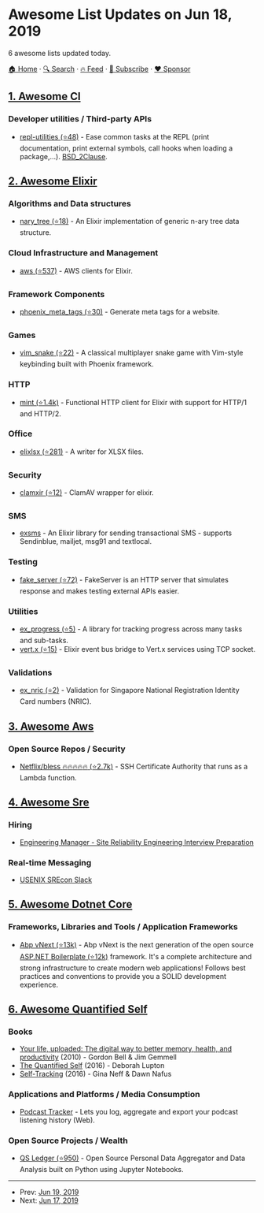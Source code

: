# Awesome List Updates on Jun 18, 2019

6 awesome lists updated today.

[🏠 Home](/README.md) · [🔍 Search](https://www.trackawesomelist.com/search/) · [🔥 Feed](https://www.trackawesomelist.com/rss.xml) · [📮 Subscribe](https://trackawesomelist.us17.list-manage.com/subscribe?u=d2f0117aa829c83a63ec63c2f&id=36a103854c) · [❤️  Sponsor](https://github.com/sponsors/theowenyoung)



## [1. Awesome Cl](/content/CodyReichert/awesome-cl/README.md)

### Developer utilities / Third-party APIs

*   [repl-utilities (⭐48)](https://github.com/m-n/repl-utilities) - Ease
    common tasks at the REPL (print documentation, print external symbols,
    call hooks when loading a package,…). [BSD\_2Clause](https://directory.fsf.org/wiki/License:BSD_2Clause).

## [2. Awesome Elixir](/content/h4cc/awesome-elixir/README.md)

### Algorithms and Data structures

*   [nary\_tree (⭐18)](https://github.com/medhiwidjaja/nary_tree) - An Elixir implementation of generic n-ary tree data structure.

### Cloud Infrastructure and Management

*   [aws (⭐537)](https://github.com/aws-beam/aws-elixir) - AWS clients for Elixir.

### Framework Components

*   [phoenix\_meta\_tags (⭐30)](https://github.com/hlongvu/phoenix_meta_tags) - Generate meta tags for a website.

### Games

*   [vim\_snake (⭐22)](https://github.com/theanht1/vim_snake) - A classical multiplayer snake game with Vim-style keybinding built with Phoenix framework.

### HTTP

*   [mint (⭐1.4k)](https://github.com/ericmj/mint) - Functional HTTP client for Elixir with support for HTTP/1 and HTTP/2.

### Office

*   [elixlsx (⭐281)](https://github.com/xou/elixlsx) - A writer for XLSX files.

### Security

*   [clamxir (⭐12)](https://github.com/ramortegui/clamxir) - ClamAV wrapper for elixir.

### SMS

*   [exsms](https://hex.pm/packages/exsms) - An Elixir library for sending transactional SMS - supports Sendinblue, mailjet, msg91 and textlocal.

### Testing

*   [fake\_server (⭐72)](https://github.com/bernardolins/fake_server) - FakeServer is an HTTP server that simulates response and makes testing external APIs easier.

### Utilities

*   [ex\_progress (⭐5)](https://github.com/acj/ex_progress) - A library for tracking progress across many tasks and sub-tasks.
*   [vert.x (⭐15)](https://github.com/PharosProduction/ExVertx) - Elixir event bus bridge to Vert.x services using TCP socket.

### Validations

*   [ex\_nric (⭐2)](https://github.com/falti/ex_nric) - Validation for Singapore National Registration Identity Card numbers (NRIC).

## [3. Awesome Aws](/content/donnemartin/awesome-aws/README.md)

### Open Source Repos / Security

*   [Netflix/bless :fire::fire::fire::fire::fire: (⭐2.7k)](https://github.com/Netflix/bless) - SSH Certificate Authority that runs as a Lambda function.

## [4. Awesome Sre](/content/dastergon/awesome-sre/README.md)

### Hiring

*   [Engineering Manager - Site Reliability Engineering Interview Preparation](https://danrl.com/blog/srm)

### Real-time Messaging

*   [USENIX SREcon Slack](https://usenix-srecon.slack.com)

## [5. Awesome Dotnet Core](/content/thangchung/awesome-dotnet-core/README.md)

### Frameworks, Libraries and Tools / Application Frameworks

*   [Abp vNext (⭐13k)](https://github.com/abpframework/abp) - Abp vNext is the next generation of the open source [ASP.NET Boilerplate (⭐12k)](https://github.com/aspnetboilerplate/aspnetboilerplate) framework. It's a complete architecture and strong infrastructure to create modern web applications!
    Follows best practices and conventions to provide you a SOLID development experience.

## [6. Awesome Quantified Self](/content/woop/awesome-quantified-self/README.md)

### Books

*   [Your life, uploaded: The digital way to better memory, health, and productivity](https://www.amazon.com/Your-Life-Uploaded-Digital-Productivity-ebook/dp/B0043EV52G/) (2010) - Gordon Bell & Jim Gemmell
*   [The Quantified Self](https://www.amazon.com/Quantified-Self-Deborah-Lupton-ebook/dp/B01M0QCSF7/) (2016) - Deborah Lupton
*   [Self-Tracking](https://www.amazon.com/Self-Tracking-MIT-Press-Essential-Knowledge-ebook/dp/B01HNIVBZ4/) (2016) - Gina Neff & Dawn Nafus

### Applications and Platforms / Media Consumption

*   [Podcast Tracker](http://www.podcasttracker.com/) -  Lets you log, aggregate and export your podcast listening history (Web).

### Open Source Projects / Wealth

*   [QS Ledger (⭐950)](https://github.com/markwk/qs_ledger) - Open Source Personal Data Aggregator and Data Analysis built on Python using Jupyter Notebooks.

---

- Prev: [Jun 19, 2019](/content/2019/06/19/README.md)
- Next: [Jun 17, 2019](/content/2019/06/17/README.md)